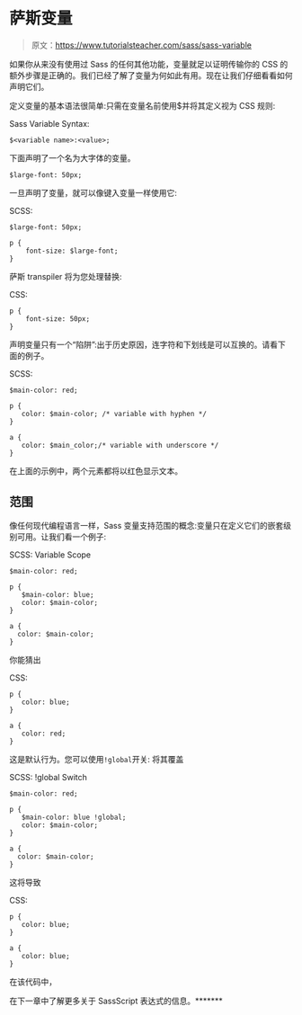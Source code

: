 # 萨斯变量

> 原文：<https://www.tutorialsteacher.com/sass/sass-variable>

如果你从来没有使用过 Sass 的任何其他功能，变量就足以证明传输你的 CSS 的额外步骤是正确的。我们已经了解了变量为何如此有用。现在让我们仔细看看如何声明它们。

定义变量的基本语法很简单:只需在变量名前使用$并将其定义视为 CSS 规则:

Sass Variable Syntax:

```
$<variable name>:<value>;

```

下面声明了一个名为大字体的变量。

```
$large-font: 50px; 
```

一旦声明了变量，就可以像键入变量一样使用它:

SCSS: 

```
$large-font: 50px;

p {
    font-size: $large-font;
} 
```

萨斯 transpiler 将为您处理替换:

CSS: 

```
p {
    font-size: 50px;
} 
```

声明变量只有一个“陷阱”:出于历史原因，连字符和下划线是可以互换的。请看下面的例子。

SCSS: 

```
$main-color: red;

p {
   color: $main-color; /* variable with hyphen */
}

a {
   color: $main_color;/* variable with underscore */
} 
```

在上面的示例中，两个元素都将以红色显示文本。

## 范围

像任何现代编程语言一样，Sass 变量支持范围的概念:变量只在定义它们的嵌套级别可用。让我们看一个例子:

SCSS: Variable Scope 

```
$main-color: red;

p {
   $main-color: blue;
   color: $main-color;
}

a {
  color: $main-color;
} 
```

你能猜出

CSS: 

```
p {
   color: blue;
}

a {
   color: red;
} 
```

这是默认行为。您可以使用`!global`开关: 将其覆盖

SCSS: !global Switch 

```
$main-color: red;

p {
   $main-color: blue !global;
   color: $main-color;
}

a {
  color: $main-color;
} 
```

这将导致

CSS: 

```
p {
   color: blue;
}

a {
   color: blue;
} 
```

在该代码中，

在下一章中了解更多关于 SassScript 表达式的信息。*******